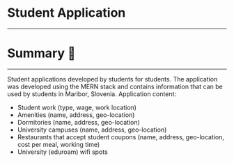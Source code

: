 # Student Application
___

# Summary :ledger:
___

Student applications developed by students for students.
The application was developed using the MERN stack and contains information that can be used by students in Maribor, Slovenia.
Application content:
* Student work (type, wage, work location)
* Amenities (name, address, geo-location)
* Dormitories (name, address, geo-location)
* University campuses (name, address, geo-location)
* Restaurants that accept student coupons (name, address, geo-location, cost per meal, working time)
* University (eduroam) wifi spots

  
